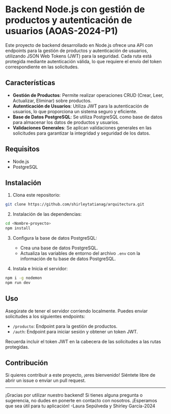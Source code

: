 # Backend Node.js con gestión de productos y autenticación de usuarios (AOAS-2024-P1)

Este proyecto de backend desarrollado en Node.js ofrece una API con endpoints para la gestión de productos y autenticación de usuarios, utilizando JSON Web Tokens (JWT) para la seguridad. Cada ruta está protegida mediante autenticación válida, lo que requiere el envío del token correspondiente en las solicitudes.

## Características

- **Gestión de Productos**: Permite realizar operaciones CRUD (Crear, Leer, Actualizar, Eliminar) sobre productos.
- **Autenticación de Usuarios**: Utiliza JWT para la autenticación de usuarios, lo que proporciona un sistema seguro y eficiente.
- **Base de Datos PostgreSQL**: Se utiliza PostgreSQL como base de datos para almacenar los datos de productos y usuarios.
- **Validaciones Generales**: Se aplican validaciones generales en las solicitudes para garantizar la integridad y seguridad de los datos.

## Requisitos

- Node.js
- PostgreSQL

## Instalación

1. Clona este repositorio:

```bash
git clone https://github.com/shirleytatianag/arquitectura.git
```

2. Instalación de las dependencias:

```bash
cd <Nombre-proyecto>
npm install
```

3. Configura la base de datos PostgreSQL:

    - Crea una base de datos PostgreSQL.
    - Actualiza las variables de entorno del archivo `.env` con la información de tu base de datos PostgreSQL.


5. Instala e Inicia el servidor:

```bash
npm i -g nodemon
npm run dev
```

## Uso

Asegúrate de tener el servidor corriendo localmente. Puedes enviar solicitudes a los siguientes endpoints:

- `/producto`: Endpoint para la gestión de productos.
- `/auth`: Endpoint para iniciar sesión y obtener un token JWT.

Recuerda incluir el token JWT en la cabecera de las solicitudes a las rutas protegidas.

## Contribución

Si quieres contribuir a este proyecto, ¡eres bienvenido! Siéntete libre de abrir un issue o enviar un pull request.

---

¡Gracias por utilizar nuestro backend! Si tienes alguna pregunta o sugerencia, no dudes en ponerte en contacto con nosotros. ¡Esperamos que sea útil para tu aplicación! -Laura Sepúlveda y Shirley García-2024
